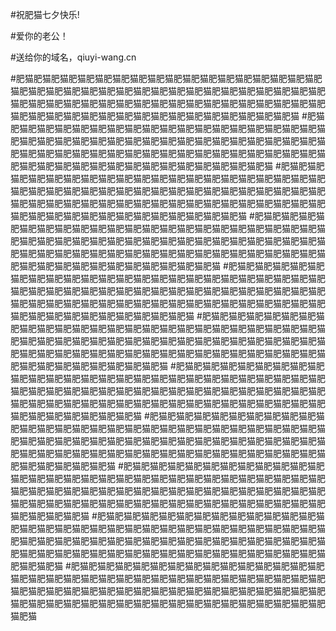#祝肥猫七夕快乐!     
    
#爱你的老公！    
    
#送给你的域名，qiuyi-wang.cn   

#肥猫肥猫肥猫肥猫肥猫肥猫肥猫肥猫肥猫肥猫肥猫肥猫肥猫肥猫肥猫肥猫肥猫肥猫肥猫肥猫肥猫肥猫肥猫肥猫肥猫肥猫肥猫肥猫肥猫肥猫肥猫肥猫肥猫肥猫肥猫肥猫肥猫肥猫肥猫肥猫肥猫肥猫肥猫肥猫肥猫肥猫肥猫肥猫肥猫肥猫肥猫肥猫肥猫肥猫肥猫肥猫肥猫肥猫肥猫肥猫肥猫肥猫肥猫肥猫肥猫肥猫肥猫肥猫肥猫肥猫
#肥猫肥猫肥猫肥猫肥猫肥猫肥猫肥猫肥猫肥猫肥猫肥猫肥猫肥猫肥猫肥猫肥猫肥猫肥猫肥猫肥猫肥猫肥猫肥猫肥猫肥猫肥猫肥猫肥猫肥猫肥猫肥猫肥猫肥猫肥猫肥猫肥猫肥猫肥猫肥猫肥猫肥猫肥猫肥猫肥猫肥猫肥猫肥猫肥猫肥猫肥猫肥猫肥猫肥猫肥猫肥猫肥猫肥猫肥猫肥猫肥猫肥猫肥猫肥猫肥猫肥猫肥猫肥猫肥猫肥猫 
#肥猫肥猫肥猫肥猫肥猫肥猫肥猫肥猫肥猫肥猫肥猫肥猫肥猫肥猫肥猫肥猫肥猫肥猫肥猫肥猫肥猫肥猫肥猫肥猫肥猫肥猫肥猫肥猫肥猫肥猫肥猫肥猫肥猫肥猫肥猫肥猫肥猫肥猫肥猫肥猫肥猫肥猫肥猫肥猫肥猫肥猫肥猫肥猫肥猫肥猫肥猫肥猫肥猫肥猫肥猫肥猫肥猫肥猫肥猫肥猫肥猫肥猫肥猫肥猫肥猫肥猫肥猫肥猫肥猫肥猫
#肥猫肥猫肥猫肥猫肥猫肥猫肥猫肥猫肥猫肥猫肥猫肥猫肥猫肥猫肥猫肥猫肥猫肥猫肥猫肥猫肥猫肥猫肥猫肥猫肥猫肥猫肥猫肥猫肥猫肥猫肥猫肥猫肥猫肥猫肥猫肥猫肥猫肥猫肥猫肥猫肥猫肥猫肥猫肥猫肥猫肥猫肥猫肥猫肥猫肥猫肥猫肥猫肥猫肥猫肥猫肥猫肥猫肥猫肥猫肥猫肥猫肥猫肥猫肥猫肥猫肥猫肥猫肥猫肥猫肥猫
#肥猫肥猫肥猫肥猫肥猫肥猫肥猫肥猫肥猫肥猫肥猫肥猫肥猫肥猫肥猫肥猫肥猫肥猫肥猫肥猫肥猫肥猫肥猫肥猫肥猫肥猫肥猫肥猫肥猫肥猫肥猫肥猫肥猫肥猫肥猫肥猫肥猫肥猫肥猫肥猫肥猫肥猫肥猫肥猫肥猫肥猫肥猫肥猫肥猫肥猫肥猫肥猫肥猫肥猫肥猫肥猫肥猫肥猫肥猫肥猫肥猫肥猫肥猫肥猫肥猫肥猫肥猫肥猫肥猫肥猫
#肥猫肥猫肥猫肥猫肥猫肥猫肥猫肥猫肥猫肥猫肥猫肥猫肥猫肥猫肥猫肥猫肥猫肥猫肥猫肥猫肥猫肥猫肥猫肥猫肥猫肥猫肥猫肥猫肥猫肥猫肥猫肥猫肥猫肥猫肥猫肥猫肥猫肥猫肥猫肥猫肥猫肥猫肥猫肥猫肥猫肥猫肥猫肥猫肥猫肥猫肥猫肥猫肥猫肥猫肥猫肥猫肥猫肥猫肥猫肥猫肥猫肥猫肥猫肥猫肥猫肥猫肥猫肥猫肥猫肥猫
#肥猫肥猫肥猫肥猫肥猫肥猫肥猫肥猫肥猫肥猫肥猫肥猫肥猫肥猫肥猫肥猫肥猫肥猫肥猫肥猫肥猫肥猫肥猫肥猫肥猫肥猫肥猫肥猫肥猫肥猫肥猫肥猫肥猫肥猫肥猫肥猫肥猫肥猫肥猫肥猫肥猫肥猫肥猫肥猫肥猫肥猫肥猫肥猫肥猫肥猫肥猫肥猫肥猫肥猫肥猫肥猫肥猫肥猫肥猫肥猫肥猫肥猫肥猫肥猫肥猫肥猫肥猫肥猫肥猫肥猫
#肥猫肥猫肥猫肥猫肥猫肥猫肥猫肥猫肥猫肥猫肥猫肥猫肥猫肥猫肥猫肥猫肥猫肥猫肥猫肥猫肥猫肥猫肥猫肥猫肥猫肥猫肥猫肥猫肥猫肥猫肥猫肥猫肥猫肥猫肥猫肥猫肥猫肥猫肥猫肥猫肥猫肥猫肥猫肥猫肥猫肥猫肥猫肥猫肥猫肥猫肥猫肥猫肥猫肥猫肥猫肥猫肥猫肥猫肥猫肥猫肥猫肥猫肥猫肥猫肥猫肥猫肥猫肥猫肥猫肥猫
#肥猫肥猫肥猫肥猫肥猫肥猫肥猫肥猫肥猫肥猫肥猫肥猫肥猫肥猫肥猫肥猫肥猫肥猫肥猫肥猫肥猫肥猫肥猫肥猫肥猫肥猫肥猫肥猫肥猫肥猫肥猫肥猫肥猫肥猫肥猫肥猫肥猫肥猫肥猫肥猫肥猫肥猫肥猫肥猫肥猫肥猫肥猫肥猫肥猫肥猫肥猫肥猫肥猫肥猫肥猫肥猫肥猫肥猫肥猫肥猫肥猫肥猫肥猫肥猫肥猫肥猫肥猫肥猫肥猫肥猫
#肥猫肥猫肥猫肥猫肥猫肥猫肥猫肥猫肥猫肥猫肥猫肥猫肥猫肥猫肥猫肥猫肥猫肥猫肥猫肥猫肥猫肥猫肥猫肥猫肥猫肥猫肥猫肥猫肥猫肥猫肥猫肥猫肥猫肥猫肥猫肥猫肥猫肥猫肥猫肥猫肥猫肥猫肥猫肥猫肥猫肥猫肥猫肥猫肥猫肥猫肥猫肥猫肥猫肥猫肥猫肥猫肥猫肥猫肥猫肥猫肥猫肥猫肥猫肥猫肥猫肥猫肥猫肥猫肥猫肥猫
#肥猫肥猫肥猫肥猫肥猫肥猫肥猫肥猫肥猫肥猫肥猫肥猫肥猫肥猫肥猫肥猫肥猫肥猫肥猫肥猫肥猫肥猫肥猫肥猫肥猫肥猫肥猫肥猫肥猫肥猫肥猫肥猫肥猫肥猫肥猫肥猫肥猫肥猫肥猫肥猫肥猫肥猫肥猫肥猫肥猫肥猫肥猫肥猫肥猫肥猫肥猫肥猫肥猫肥猫肥猫肥猫肥猫肥猫肥猫肥猫肥猫肥猫肥猫肥猫肥猫肥猫肥猫肥猫肥猫肥猫
